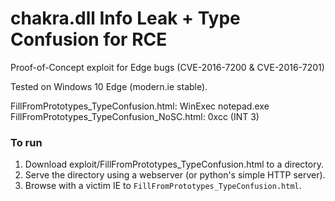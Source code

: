 # chakra.dll Info Leak + Type Confusion for RCE
Proof-of-Concept exploit for Edge bugs (CVE-2016-7200 & CVE-2016-7201)

Tested on Windows 10 Edge (modern.ie stable).

FillFromPrototypes\_TypeConfusion.html: WinExec notepad.exe
FillFromPrototypes\_TypeConfusion\_NoSC.html: 0xcc (INT 3)

### To run
1. Download exploit/FillFromPrototypes\_TypeConfusion.html to a directory.
2. Serve the directory using a webserver (or python's simple HTTP server).
3. Browse with a victim IE to `FillFromPrototypes_TypeConfusion.html`.
